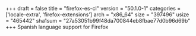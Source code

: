 +++
draft = false
title = "firefox-es-cl"
version = "50.1.0-1"
categories = ['locale-extra', 'firefox-extensions']
arch = "x86_64"
size = "397496"
usize = "465442"
sha1sum = "27a53051b99f48da700844eb8fbae77d0b96d69b"
+++
Spanish language support for Firefox